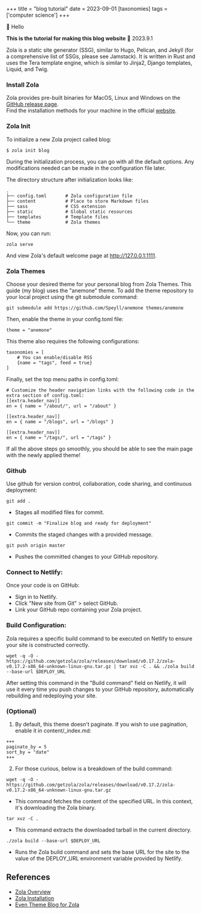 +++
title = "blog tutorial"
date = 2023-09-01
[taxonomies]
tags = ['computer science']
+++


👋 Hello

**This is the tutorial for making this blog website** 🌱 2023.9.1 

Zola is a static site generator (SSG), similar to Hugo, Pelican, and Jekyll (for a comprehensive list of SSGs, please see Jamstack). It is written in Rust and uses the Tera template engine, which is similar to Jinja2, Django templates, Liquid, and Twig.


### Install Zola
Zola provides pre-built binaries for MacOS, Linux and Windows on the [GitHub release page](https://github.com/getzola/zola/releases). \
Find the installation methods for your machine in the official [website](https://www.getzola.org/documentation/getting-started/installation/).


### Zola Init

To initialize a new Zola project called blog:
```
$ zola init blog
```

During the initialization process, you can go with all the default options. Any modifications needed can be made in the configuration file later.

The directory structure after initialization looks like:
```
.
├── config.toml       # Zola configuration file
├── content           # Place to store Markdown files
├── sass              # CSS extension
├── static            # Global static resources
├── templates         # Template files
└── theme             # Zola themes
```

Now, you can run:
```
zola serve
```
And view Zola's default welcome page at http://127.0.0.1:1111.


### Zola Themes
Choose your desired theme for your personal blog from Zola Themes. This guide (my blog) uses the "anemone" theme.
To add the theme repository to your local project using the git submodule command:
```
git submodule add https://github.com/Speyll/anemone themes/anemone
```

Then, enable the theme in your config.toml file:
```
theme = "anemone"
```

This theme also requires the following configurations:
```
taxonomies = [
    # You can enable/disable RSS
    {name = "tags", feed = true}
]
```

Finally, set the top menu paths in config.toml:
```
# Customize the header navigation links with the following code in the extra section of config.toml:
[[extra.header_nav]]
en = { name = "/about/", url = "/about" }

[[extra.header_nav]]
en = { name = "/blogs", url = "/blogs" }

[[extra.header_nav]]
en = { name = "/tags/", url = "/tags" }
```

If all the above steps go smoothly, you should be able to see the main page with the newly applied theme!


### Github
Use github for version control, collaboration, code sharing, and continuous deployment: 

```
git add .              
```
- Stages all modified files for commit.
```
git commit -m "Finalize blog and ready for deployment"   
```
- Commits the staged changes with a provided message.
```
git push origin master  
```
- Pushes the committed changes to your GitHub repository.


### Connect to Netlify:
Once your code is on GitHub:
- Sign in to Netlify.
- Click "New site from Git" > select GitHub.
- Link your GitHub repo containing your Zola project.



### Build Configuration:
Zola requires a specific build command to be executed on Netlify to ensure your site is constructed correctly.
```
wget -q -O - https://github.com/getzola/zola/releases/download/v0.17.2/zola-v0.17.2-x86_64-unknown-linux-gnu.tar.gz | tar xvz -C . && ./zola build --base-url $DEPLOY_URL
```
After setting this command in the "Build command" field on Netlify, it will use it every time you push changes to your GitHub repository, automatically rebuilding and redeploying your site.



### (Optional) 
1. By default, this theme doesn't paginate. If you wish to use pagination, enable it in content/_index.md:
```
+++
paginate_by = 5
sort_by = "date"
+++
```


2. For those curious, below is a breakdown of the build command:
```
wget -q -O - https://github.com/getzola/zola/releases/download/v0.17.2/zola-v0.17.2-x86_64-unknown-linux-gnu.tar.gz 
```
- This command fetches the content of the specified URL. In this context, it's downloading the Zola binary.

```
tar xvz -C . 
```
- This command extracts the downloaded tarball in the current directory.
  
```
./zola build --base-url $DEPLOY_URL
```
- Runs the Zola build command and sets the base URL for the site to the value of the DEPLOY_URL environment variable provided by Netlify.


## References

- [Zola Overview](https://www.getzola.org/documentation/getting-started/overview/)
- [Zola Installation](https://www.getzola.org/documentation/getting-started/installation/)
- [Even Theme Blog for Zola](https://snowfall99.github.io/zola/)
  
